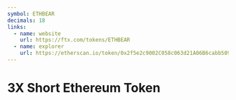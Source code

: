 ```yaml
---
symbol: ETHBEAR
decimals: 18
links:
  - name: website
    url: https://ftx.com/tokens/ETHBEAR
  - name: explorer
    url: https://etherscan.io/token/0x2f5e2c9002C058c063d21A06B6cabb50950130c8
---
```


# 3X Short Ethereum Token
